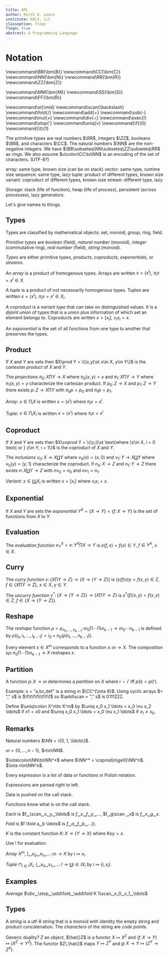 ```yaml
---
title: APL
author: Keith A. Lewis
institute: KALX, LLC
classoption: fleqn
fleqn: true
abstract: A Programming Language
...
```


# Notation

\newcommand\BB{\bm{B}}
\newcommand\CC{\bm{C}}
\newcommand\NN{\bm{N}}
\newcommand\RR{\bm{R}}
\newcommand\ZZ{\bm{Z}}

\newcommand\MM{\bm{M}}
\newcommand\SS{\bm{S}}
\newcommand\FF{\bm{R}}

\newcommand\st{\mid}
\newcommand\scan{\backslash}
\newcommand\fold{/}
\newcommand\add{+}
\newcommand\sub{-}
\newcommand\mul{×}
\newcommand\div{÷}
\newcommand\exec{!}
\newcommand\stop{'}
\newcommand\uniq{ν}
\newcommand{\f}{0}
\newcommand{\t}{1}

The primitive types are real numbers $\RR$, integers $\ZZ$, booleans $\BB$,
and characters $\CC$. The natural numbers $\NN$ are the non-negative integers.
We have $\BB\subseteq\NN\subseteq\ZZ\subseteq\RR$ as rings.
We also assume $u\colon\CC\to\NN$ is an encoding of the set of characters. (UTF-8?)

array: same type, known size (can be on stack)
vector: same type, runtime size
sequence: same type, lazy
tuple: product of different types, known size
variant: coproduct of different types, known size
stream: different type, lazy

Storage: stack (life of function), heap (life of process), persistent (across processes), lazy generators.

Let's give names to things.

## Types

Types are classified by mathematical objects: set, monoid, group, ring, field.

_Primitive types_ are _boolean_ (field), _natural number_ (monoid),
_integer_ (commutative ring), _real number_ (field), _string_ (monoid).

_Types_ are either primitive types, _products_, _coproducts_,
_exponentials_, or _streams_.

An _array_ is a product of homogenous types.
Arrays are written $x = (x^i)$, $\pi_i x = x^i \in X$.

A _tuple_ is a product of not necessarily homogenous types.
Tuples are written $x = \langle x^i\rangle$, $\pi_i x = x^i\in X_i$.

A coproduct is a _variant type_ that can take on distinguished values.
It is a _dijoint union_ of types that is a union plus information
of which set an element belongs to.
Coproducts are written $x = [x_i]$, $ν_i x_i = x$.

An _exponential_ is the set of all functions from one type to another
that preserves the types.

## Product

If $X$ and $Y$ are sets then $X\prod Y = \{(x,y)\st x\in X, y\in Y\}$
is the _cartesian product_ of $X$ and $Y$.

The _projections_ $\pi_0\colon X\prod Y\to X$ where $\pi_0(x,y) = x$ and
$\pi_1\colon X\prod Y\to Y$ where $\pi_1(x,y) = y$ 
characterize the cartesian product.
If $p_0\colon Z\to X$ and $p_1\colon Z\to Y$ there exists
$p\colon Z\to X\prod Y$ with $\pi_0p = p_0$ and $\pi_1p = p_1$.

_Array_: $x\in\prod_i X$ is written $x = (x^i)$ where $π_i x = x^i$.

_Tuple_: $x\in\prod_i X_i$ is written $x = \langle x^i\rangle$ where $π_i x = x^i$

## Coproduct

If $X$ and $Y$ are sets then $X\coprod Y = \{(z,i)\st \text{where }z\in X, i = 0 \text{ or } z\in Y, i = 1\}$
is the _coproduct_ of $X$ and $Y$.

The _inclusions_ $\nu_0\colon X\to X\coprod Y$ where $\nu_0(x) = (x, 0)$ and
$\nu_1\colon Y\to X\coprod Y$ where $\nu_0(y) = (y, 1)$ 
characterize the coproduct.
If $n_0\colon X\to Z$ and $n_1\colon Y\to Z$ there exists
$n\colon X\coprod Y\to Z$ with $n\nu_0 = n_0$ and $n\nu_1 = n_1$.

_Variant_: $x\in\coprod_i X_i$ is written $x = [x_i]$ where $ν_i x_i = x$.

## Exponential

If $X$ and $Y$ are sets the _exponential_ $Y^X = \{X\to Y\} = \{f\colon X\to Y\}$
is the set of functions from $X$ to $Y$.

## Evaluation

The _evaluation function_ $e_Y^X = e\colon Y^X\prod X\to Y$
is $e(f,x) = f(x)\in Y$, $f\in Y^X$, $x\in X$.

## Curry

The _curry function_ $\gamma\colon \{X\prod Y\to Z\}\to \{X\to\{Y\to Z\}\}$ is
$(\gamma(f)x)y = f(x,y)\in Z$, $f\in \{X\prod Y\to Z\}$, $x\in X$, $y\in Y$.

The _uncurry function_ $\gamma^*\colon \{X\to\{Y\to Z\}\}\to \{X\prod Y\to Z\}$
is $\gamma^*(f)(x,y) = f(x,y)\in Z$, $f\in \{X\to\{Y\to Z\}\}$.
## Reshape

The _reshape_ function $\rho = \rho_{n_0,...,n_{k-1}}\colon\iota
n_0\prod\cdots\prod\iota n_{k-1}\to\iota n_0\cdots n_{k-1}$
is defined by $\rho(i_0, i_1, \ldots, i_{k-1}) = i_0 + n_0(\rho(i_1,
\ldots, n_{k-1}))$.

Every element $x\in X^{\iota n}$ corresponds to a function $x\colon\iota n\to X$.
The composition $x\rho\colon n_0\prod\cdots\prod\iota n_{k-1}\to X$
reshapes $x$.

## Partition

A function $p\colon X\to\iota n$ determines a _partition_ on $X$ where $i\sim i'$ iff $p(i) = p(i')$.

Example: s = "a,bc,def" is a string in $\CC^{\iota 8}$. Using cyclic arrays
$= "," s$ is $\f\t\f\f\t\f\f\f$ so $\add\scan = "," s$ is $0111222$.

Define $\uniq\colon X^n\to X^m$ by $\uniq x_0 x_1 \ldots = x_0 \nu x_2 \ldots$
if $x1 = x0$ and $\uniq x_0 x_1 \ldots = x_0 \nu x_1 \ldots$ if $x_1 \not= x_0$.

## Remarks

Natural numbers $\NN = \{0, 1, \ldots\}$.

$\iota n = \{0, \ldots, n - 1\}$, $n\in\NN$.

$\iota\colon\NN\to\NN^*$ where $\NN^* = \coprod{n\ge0}\NN^n$.  
$\iota n\in\NN^n$.

Every expression is a list of data or functions in Polish notation.

Expressions are parsed right to left.

Data is pushed on the call stack.

Functions know what is on the call stack.

_Each_ is $f␣\scan␣x␣y␣\ldots$ is $f␣x␣f␣y␣\ldots$, $f␣g\scan ␣x$ is $f␣x␣g␣x$.

_Fold_ is $f \fold a␣b \ldots$ is $f␣a␣f␣b␣\ldots))$.

$K$ is the constant function $K\colon X\to\{Y\to X\}$ where $Kxy = x$.

Use $!$ for evaluation. 

_Array_ $X^{\iota n}$, $[␣x_0␣x_1␣\ldots\colon \iota n\to X$ by $i\mapsto x_i$.

_Tuple_ $\sqcap_{i\in I} X_i$, $\langle␣x_0␣x_1␣\ldots\colon I\to\coprod{i\in I}X_i$ by $i\mapsto (i, x_i)$.

## Examples

_Average_ $\div␣\stop␣\add\fold␣\add\fold K 1\scan␣x_0␣x_1␣\ldots$

## Types

A _string_ is a utf-8 string that is a monoid with identity the empty string
and product concatenation. The _characters_ of the string are _code points_.

Generic duality? $Z$ an object, $\hat{}Z$ is a functor $X\mapsto X^Z$ and
$(f\colon X\to Y)\mapsto (X^Z\to Y^Z)$. The functor $Z\,\hat{}$ maps $Y\mapsto Z^Y$
and $g\colon X\to Y\mapsto (Z^Y\to Z^X)$.
